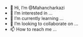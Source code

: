 - 👋 Hi, I’m @Mahancharkazi
- 👀 I’m interested in ...
- 🌱 I’m currently learning ...
- 💞️ I’m looking to collaborate on ...
- 📫 How to reach me ...

<!---
Mahancharkazi/Mahancharkazi is a ✨ special ✨ repository because its `README.md` (this file) appears on your GitHub profile.
You can click the Preview link to take a look at your changes.
--->
